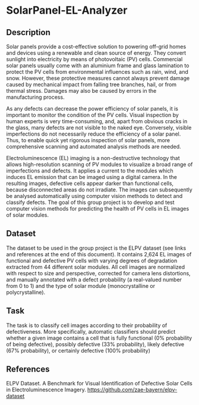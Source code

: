# SolarPanel-EL-Analyzer

## Description
Solar panels provide a cost-effective solution to powering off-grid homes and devices using a
renewable and clean source of energy. They convert sunlight into electricity by means of
photovoltaic (PV) cells. Commercial solar panels usually come with an aluminium frame and
glass lamination to protect the PV cells from environmental influences such as rain, wind, and
snow. However, these protective measures cannot always prevent damage caused by
mechanical impact from falling tree branches, hail, or from thermal stress. Damages may also
be caused by errors in the manufacturing process.

As any defects can decrease the power efficiency of solar panels, it is important to monitor
the condition of the PV cells. Visual inspection by human experts is very time-consuming, and,
apart from obvious cracks in the glass, many defects are not visible to the naked eye.
Conversely, visible imperfections do not necessarily reduce the efficiency of a solar panel.
Thus, to enable quick yet rigorous inspection of solar panels, more comprehensive scanning
and automated analysis methods are needed.

Electroluminescence (EL) imaging is a non-destructive technology that allows high-resolution
scanning of PV modules to visualize a broad range of imperfections and defects. It applies a
current to the modules which induces EL emission that can be imaged using a digital camera.
In the resulting images, defective cells appear darker than functional cells, because
disconnected areas do not irradiate. The images can subsequently be analysed automatically
using computer vision methods to detect and classify defects.
The goal of this group project is to develop and test computer vision methods for predicting
the health of PV cells in EL images of solar modules.

## Dataset
The dataset to be used in the group project is the ELPV dataset (see links and references at
the end of this document). It contains 2,624 EL images of functional and defective PV cells with
varying degrees of degradation extracted from 44 different solar modules. All cell images are
normalized with respect to size and perspective, corrected for camera lens distortions, and
manually annotated with a defect probability (a real-valued number from 0 to 1) and the type
of solar module (monocrystalline or polycrystalline).

## Task
The task is to classify cell images according to their probability of defectiveness. More
specifically, automatic classifiers should predict whether a given image contains a cell that is
fully functional (0% probability of being defective), possibly defective (33% probability), likely
defective (67% probability), or certainly defective (100% probability)

## References
ELPV Dataset. A Benchmark for Visual Identification of Defective Solar Cells in Electroluminescence Imagery.
https://github.com/zae-bayern/elpv-dataset